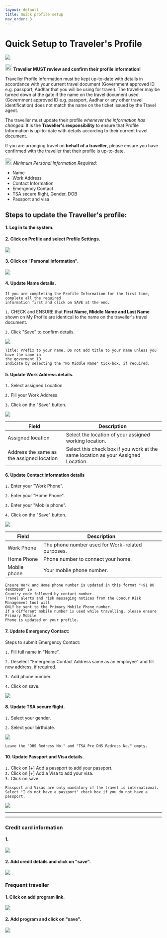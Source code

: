 ```yaml
---
layout: default
title: Quick profile setup
nav_order: 3
---
```

# Quick Setup to Traveler's Profile

<img src="{{ site.url }}{{ site.baseurl }}\assets\images\image5.jpeg"> 


<img src="{{ site.url }}{{ site.baseurl }}\assets\images\bulb.png"  height="22" width="22"> **Traveller MUST review and confirm their profile information!**

Traveller Profile Information must be kept up-to-date with details in accordance with your current travel document (Government approved ID e.g. passport, Aadhar that you will be using for travel).
The traveller may be turned down at the gate if the name on the travel document used (Government approved ID e.g. passport, Aadhar or any other travel identification) does not match the name on the ticket issued by the Travel agent.

The traveller must update their profile *whenever the information has changed.*
It is the **Traveller's responsibility** to ensure that Profile Information is up-to-date with details according to their current travel document.

If you are arranging travel on **behalf of a traveller**, please ensure you have confirmed with the traveller that their profile is up-to-date.

<img src="{{ site.url }}{{ site.baseurl }}\assets\images\bulb.png"  height="22" width="22"> *Minimum Personal Information Required:*
+ Name
+ Work Address
+ Contact Information
+ Emergency Contact
+ TSA secure flight, Gender, DOB
+ Passport and visa



## Steps to update the Traveller's profile:  

#### 1. Log in to the system.  

#### 2. Click on Profile and select Profile Settings. 

<img src="{{ site.url }}{{ site.baseurl }}\assets\images\qsp\qsp1.png"> 

#### 3. Click on "Personal Information".  

<img src="{{ site.url }}{{ site.baseurl }}\assets\images\qsp\qsp2.png"> 

#### 4. Update Name details.

```
If you are completing the Profile Information for the first time, complete all the required 
information first and click on SAVE at the end.
```

`1.` CHECK and ENSURE that **First Name, Middle Name and Last Name** shown on My Profile are identical to the name on the traveller's travel document.

`2.` Click "Save" to confirm details.

<img src="{{ site.url }}{{ site.baseurl }}\assets\images\qsp\qsp3.png"> 


```
Title: Prefix to your name. Do not add title to your name unless you have the same in
the goverment ID.
Indicate by selecting the "No Middle Name" tick-box, if required.
```
#### 5. Update Work Address details.

`1.` Select assigned Location.

`2.`  Fill your Work Address.

`3.` Click on the "Save" button.

<img src="{{ site.url }}{{ site.baseurl }}\assets\images\qsp\qsp4.png"> 


Field | Description
--- | --- 
Assigned location | Select the location of your assigned working location.
Address the same as the assigned location | Select this check box if you work at the same location as your Assigned Location.


#### 6. Update Contact Information details

`1.` Enter your "Work Phone".

`2.` Enter your "Home Phone".

`3.` Enter your "Mobile phone".

`4.` Click on the "Save" button.

<img src="{{ site.url }}{{ site.baseurl }}\assets\images\qsp\qsp5.png"> 

Field | Description
--- | --- 
Work Phone | The phone number used for Work-related purposes.
Home Phone | Phone number to connect your home.
Mobile phone | Your mobile phone number.

```
Ensure Work and Home phone number is updated in this format "+91 80 40XXX000" ie 
Country code followed by contact number.
Travel alerts and risk messaging notices from the Concur Risk Management tool will 
ONLY be sent to the Primary Mobile Phone number.
If a different mobile number is used while travelling, please ensure Primary Mobile 
Phone is updated on your profile.
```

#### 7. Update Emergency Contact:
Steps to submit Emergency Contact:  

`1.` Fill full name in "Name".  

`2.` Deselect "Emergency Contact Address same as an employee" and fill new address, if required.  

`3.` Add phone number.  

`4.` Click on save.  

<img src="{{ site.url }}{{ site.baseurl }}\assets\images\qsp\qsp7.png"> 

#### 8. Update TSA secure flight.

`1.` Select your gender.  

`2.` Select your birthdate.  

<img src="{{ site.url }}{{ site.baseurl }}\assets\images\qsp\qsp8a.png"> 

```
Leave the "DHS Redress No." and "TSA Pre DHS Redress No." empty.
```
#### 10. Update Passport and Visa details.
`1.` Click on [+] Add a passport to add your passport.  
`2.` Click on [+] Add a Visa to add your visa.  
`3.` Click on save.  
```
Passport and Visas are only mandatory if the travel is international. 
Select "I do not have a passport" check box if you do not have a passport.
```

<img src="{{ site.url }}{{ site.baseurl }}\assets\images\qsp\qsp8b.png"> 

---
---

### Credit card information

#### 1. 

<img src="{{ site.url }}{{ site.baseurl }}\assets\images\qsp\crdt.png"> 

#### 2. Add credit details and click on "save".

<img src="{{ site.url }}{{ site.baseurl }}\assets\images\qsp\crdt.png"> 


### Frequent traveller

#### 1. Click on add program link.

<img src="{{ site.url }}{{ site.baseurl }}\assets\images\qsp\freq.png"> 

#### 2. Add program and click on "save".

<img src="{{ site.url }}{{ site.baseurl }}\assets\images\qsp\freq1.png"> 
